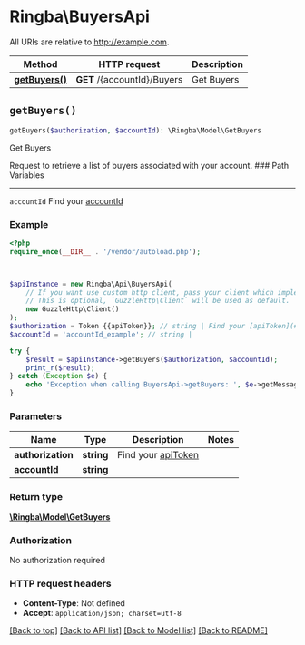 # Ringba\BuyersApi

All URIs are relative to http://example.com.

Method | HTTP request | Description
------------- | ------------- | -------------
[**getBuyers()**](BuyersApi.md#getBuyers) | **GET** /{accountId}/Buyers | Get Buyers


## `getBuyers()`

```php
getBuyers($authorization, $accountId): \Ringba\Model\GetBuyers
```

Get Buyers

Request to retrieve a list of buyers associated with your account.  ### Path Variables <hr>  ``accountId`` Find your [accountId](#get-your-account-information) <br>

### Example

```php
<?php
require_once(__DIR__ . '/vendor/autoload.php');



$apiInstance = new Ringba\Api\BuyersApi(
    // If you want use custom http client, pass your client which implements `GuzzleHttp\ClientInterface`.
    // This is optional, `GuzzleHttp\Client` will be used as default.
    new GuzzleHttp\Client()
);
$authorization = Token {{apiToken}}; // string | Find your [apiToken](#get-or-create-api-token)
$accountId = 'accountId_example'; // string | 

try {
    $result = $apiInstance->getBuyers($authorization, $accountId);
    print_r($result);
} catch (Exception $e) {
    echo 'Exception when calling BuyersApi->getBuyers: ', $e->getMessage(), PHP_EOL;
}
```

### Parameters

Name | Type | Description  | Notes
------------- | ------------- | ------------- | -------------
 **authorization** | **string**| Find your [apiToken](#get-or-create-api-token) |
 **accountId** | **string**|  |

### Return type

[**\Ringba\Model\GetBuyers**](../Model/GetBuyers.md)

### Authorization

No authorization required

### HTTP request headers

- **Content-Type**: Not defined
- **Accept**: `application/json; charset=utf-8`

[[Back to top]](#) [[Back to API list]](../../README.md#endpoints)
[[Back to Model list]](../../README.md#models)
[[Back to README]](../../README.md)
